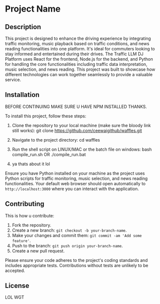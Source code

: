 # Project Name

## Description

This project is designed to enhance the driving experience by integrating traffic monitoring, music playback based on traffic conditions, and news reading functionalities into one platform. It's ideal for commuters looking to stay informed and entertained during their drives. The Traffic LLM DJ Platform uses React for the frontend, Node.js for the backend, and Python for handling the core functionalities including traffic data interpretation, music selection, and news reading. This project was built to showcase how different technologies can work together seamlessly to provide a valuable service.

## Installation

BEFORE CONTINUING MAKE SURE U HAVE NPM INSTALLED THANKS.

To install this project, follow these steps:

1. Clone the repository to your local machine (make sure the bloody link still works):
git clone https://github.com/ceewaigithub/waffles.git

2. Navigate to the project directory:
cd waffles

3. Run the shell script on LINUX/MAC or the batch file on windows:
bash compile_run.sh
OR
./compile_run.bat

4. ya thats about it lol

Ensure you have Python installed on your machine as the project uses Python scripts for traffic monitoring, music selection, and news reading functionalities.
Your default web browser should open automatically to `http://localhost:3000` where you can interact with the application.

## Contributing

This is how u contribute:

1. Fork the repository.
2. Create a new branch: `git checkout -b your-branch-name`.
3. Make your changes and commit them: `git commit -am 'Add some feature'`.
4. Push to the branch: `git push origin your-branch-name`.
5. Create a new pull request.

Please ensure your code adheres to the project's coding standards and includes appropriate tests. Contributions without tests are unlikely to be accepted.

## License

LOL WGT
